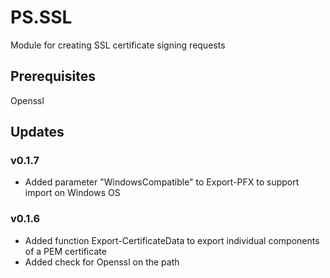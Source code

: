 # PS.SSL

Module for creating SSL certificate signing requests

## Prerequisites

Openssl

## Updates

### v0.1.7

- Added parameter "WindowsCompatible" to Export-PFX to support import on Windows OS

### v0.1.6

- Added function Export-CertificateData to export individual components of a PEM certificate
- Added check for Openssl on the path
